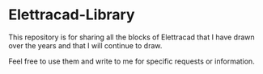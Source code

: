 # Elettracad-Library
This repository is for sharing all the blocks of Elettracad that I have drawn over the years and that I will continue to draw.

Feel free to use them and write to me for specific requests or information.
